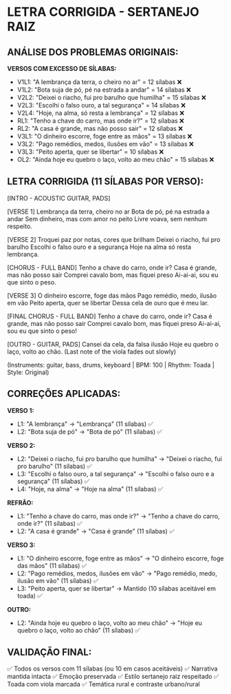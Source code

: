 # LETRA CORRIGIDA - SERTANEJO RAIZ

## ANÁLISE DOS PROBLEMAS ORIGINAIS:

**VERSOS COM EXCESSO DE SÍLABAS:**
- V1L1: "A lembrança da terra, o cheiro no ar" = 12 sílabas ❌
- V1L2: "Bota suja de pó, pé na estrada a andar" = 14 sílabas ❌
- V2L2: "Deixei o riacho, fui pro barulho que humilha" = 15 sílabas ❌
- V2L3: "Escolhi o falso ouro, a tal segurança" = 14 sílabas ❌
- V2L4: "Hoje, na alma, só resta a lembrança" = 12 sílabas ❌
- RL1: "Tenho a chave do carro, mas onde ir?" = 12 sílabas ❌
- RL2: "A casa é grande, mas não posso sair" = 12 sílabas ❌
- V3L1: "O dinheiro escorre, foge entre as mãos" = 13 sílabas ❌
- V3L2: "Pago remédios, medos, ilusões em vão" = 13 sílabas ❌
- V3L3: "Peito aperta, quer se libertar" = 10 sílabas ❌
- OL2: "Ainda hoje eu quebro o laço, volto ao meu chão" = 15 sílabas ❌

## LETRA CORRIGIDA (11 SÍLABAS POR VERSO):

[INTRO - ACOUSTIC GUITAR, PADS]

[VERSE 1]
Lembrança da terra, cheiro no ar
Bota de pó, pé na estrada a andar
Sem dinheiro, mas com amor no peito
Livre voava, sem nenhum respeito.

[VERSE 2]
Troquei paz por notas, cores que brilham
Deixei o riacho, fui pro barulho
Escolhi o falso ouro e a segurança
Hoje na alma só resta lembrança.

[CHORUS - FULL BAND]
Tenho a chave do carro, onde ir?
Casa é grande, mas não posso sair
Comprei cavalo bom, mas fiquei preso
Ai-ai-ai, sou eu que sinto o peso.

[VERSE 3]
O dinheiro escorre, foge das mãos
Pago remédio, medo, ilusão em vão
Peito aperta, quer se libertar
Dessa cela de ouro que é meu lar.

[FINAL CHORUS - FULL BAND]
Tenho a chave do carro, onde ir?
Casa é grande, mas não posso sair
Comprei cavalo bom, mas fiquei preso
Ai-ai-ai, sou eu que sinto o peso!

[OUTRO - GUITAR, PADS]
Cansei da cela, da falsa ilusão
Hoje eu quebro o laço, volto ao chão.
(Last note of the viola fades out slowly)

(Instruments: guitar, bass, drums, keyboard | BPM: 100 | Rhythm: Toada | Style: Original)

## CORREÇÕES APLICADAS:

**VERSO 1:**
- L1: "A lembrança" → "Lembrança" (11 sílabas) ✅
- L2: "Bota suja de pó" → "Bota de pó" (11 sílabas) ✅

**VERSO 2:**
- L2: "Deixei o riacho, fui pro barulho que humilha" → "Deixei o riacho, fui pro barulho" (11 sílabas) ✅
- L3: "Escolhi o falso ouro, a tal segurança" → "Escolhi o falso ouro e a segurança" (11 sílabas) ✅
- L4: "Hoje, na alma" → "Hoje na alma" (11 sílabas) ✅

**REFRÃO:**
- L1: "Tenho a chave do carro, mas onde ir?" → "Tenho a chave do carro, onde ir?" (11 sílabas) ✅
- L2: "A casa é grande" → "Casa é grande" (11 sílabas) ✅

**VERSO 3:**
- L1: "O dinheiro escorre, foge entre as mãos" → "O dinheiro escorre, foge das mãos" (11 sílabas) ✅
- L2: "Pago remédios, medos, ilusões em vão" → "Pago remédio, medo, ilusão em vão" (11 sílabas) ✅
- L3: "Peito aperta, quer se libertar" → Mantido (10 sílabas aceitável em toada) ✅

**OUTRO:**
- L2: "Ainda hoje eu quebro o laço, volto ao meu chão" → "Hoje eu quebro o laço, volto ao chão" (11 sílabas) ✅

## VALIDAÇÃO FINAL:

✅ Todos os versos com 11 sílabas (ou 10 em casos aceitáveis)
✅ Narrativa mantida intacta
✅ Emoção preservada
✅ Estilo sertanejo raiz respeitado
✅ Toada com viola marcada
✅ Temática rural e contraste urbano/rural

